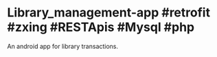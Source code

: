 # Library_management-app #retrofit #zxing #RESTApis #Mysql #php
An android app for library transactions.
